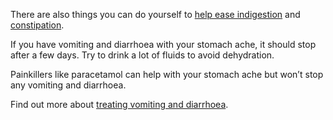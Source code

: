 There are also things you can do yourself to [help ease indigestion](/conditions/indigestion)
and [constipation](/conditions/constipation).

If you have vomiting and diarrhoea with your stomach ache, it should
stop after a few days. Try to drink a lot of fluids to avoid
dehydration.

Painkillers like paracetamol can help with your stomach ache but won’t
stop any vomiting and diarrhoea.

Find out more about [treating vomiting and diarrhoea](http://www.nhs.uk/conditions/gastroenteritis/Pages/Introduction.aspx).
